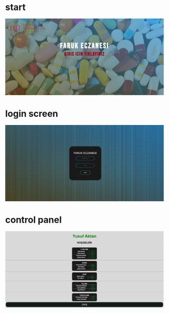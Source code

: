 # start
 
<img width="1000" src="https://github.com/yusufaktan/pharmacy-automation/blob/main/pic01.jpg">

# login screen

<img width="1000" src="https://github.com/yusufaktan/pharmacy-automation/blob/main/pic02.jpg">
 
# control panel

<img width="1000" src="https://github.com/yusufaktan/pharmacy-automation/blob/main/pic03.jpg">
